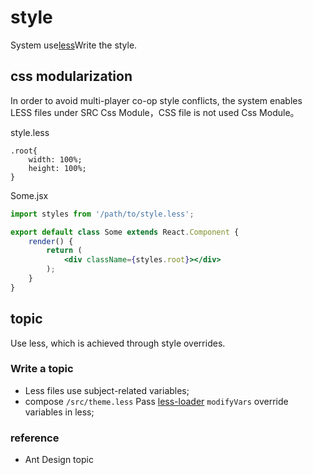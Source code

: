 # style
System use[less](http://lesscss.org/)Write the style.

## css modularization
In order to avoid multi-player co-op style conflicts, the system enables LESS files under SRC Css Module，CSS file is not used Css Module。

style.less
```less
.root{
    width: 100%;
    height: 100%;
}
```
Some.jsx
```jsx
import styles from '/path/to/style.less';

export default class Some extends React.Component {
    render() {
        return (
            <div className={styles.root}></div>            
        );
    }
}
```

## topic
Use less, which is achieved through style overrides.

### Write a topic
- Less files use subject-related variables;
- compose `/src/theme.less` Pass [less-loader](https://github.com/webpack-contrib/less-loader) `modifyVars` override variables in less;

### reference
- Ant Design topic
